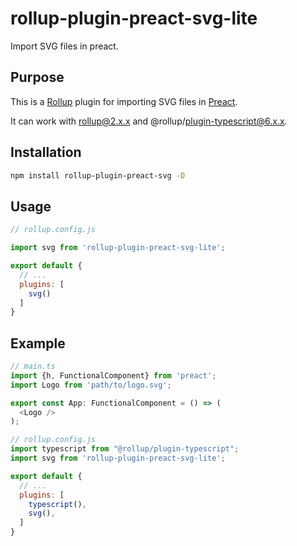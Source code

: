 # rollup-plugin-preact-svg-lite

Import SVG files in preact.

## Purpose

This is a <a href="http://rollupjs.org/" target="_blank">Rollup</a> plugin for importing SVG files in <a href="http://preactjs.com/" target="_blank">Preact</a>.

It can work with rollup@2.x.x and @rollup/plugin-typescript@6.x.x.

## Installation

```bash
npm install rollup-plugin-preact-svg -D
```

## Usage

```javascript
// rollup.config.js

import svg from 'rollup-plugin-preact-svg-lite';

export default {
  // ...
  plugins: [
    svg()
  ]
}
```

## Example

```javascript
// main.ts
import {h, FunctionalComponent} from 'preact';
import Logo from 'path/to/logo.svg';

export const App: FunctionalComponent = () => (
  <Logo />
);
```

```javascript
// rollup.config.js
import typescript from "@rollup/plugin-typescript";
import svg from 'rollup-plugin-preact-svg-lite';

export default {
  // ...
  plugins: [
    typescript(),
    svg(),
  ]
}
```
